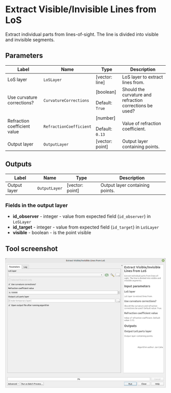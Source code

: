 # Extract Visible/Invisible Lines from LoS

Extract individual parts from lines-of-sight. The line is divided into visible and invisible segments.

## Parameters

| Label                        | Name                    | Type                                      | Description                                              |
| ---------------------------- | ----------------------- | ----------------------------------------- | -------------------------------------------------------- |
| LoS layer                    | `LoSLayer`              | [vector: line]                            | LoS layer to extract lines from.                         |
| Use curvature corrections?   | `CurvatureCorrections`  | [boolean]<br/><br/>Default: `True`        | Should the curvature and refraction corrections be used? |
| Refraction coefficient value | `RefractionCoefficient` | [number] <br/><br/> Default: <br/> `0.13` | Value of refraction coefficient.                         |
| Output layer                 | `OutputLayer`           | [vector: point]                           | Output layer containing points.                          |

## Outputs

| Label        | Name          | Type            | Description                     |
| ------------ | ------------- | --------------- | ------------------------------- |
| Output layer | `OutputLayer` | [vector: point] | Output layer containing points. |

### Fields in the output layer

* __id_observer__ - integer - value from expected field (`id_observer`) in `LoSLayer`
* __id_target__ - integer - value from expected field (`id_target`) in `LoSLayer`
* __visible__ - boolean - is the point visible

## Tool screenshot

![Extract Visible/Invisible Lines from LoS](../../images/tool_extract_visibility_parts.png)
	